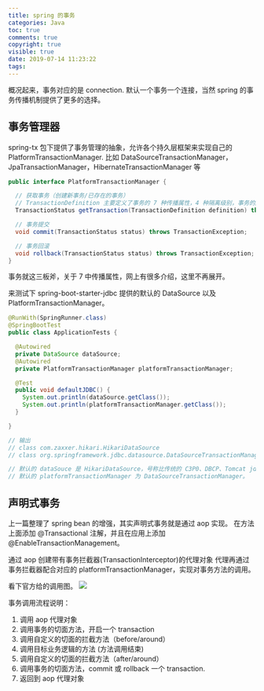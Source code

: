 ```yaml
---
title: spring 的事务
categories: Java
toc: true
comments: true
copyright: true
visible: true
date: 2019-07-14 11:23:22
tags:
---
```


概况起来，事务对应的是 connection. 默认一个事务一个连接，当然 spring 的事务传播机制提供了更多的选择。

<!--more-->

## 事务管理器

spring-tx 包下提供了事务管理的抽象，允许各个持久层框架来实现自己的 PlatformTransactionManager. 比如 DataSourceTransactionManager，JpaTransactionManager，HibernateTransactionManager 等

```java
public interface PlatformTransactionManager {

  // 获取事务（创建新事务/已存在的事务）
  // TransactionDefinition 主要定义了事务的 7 种传播属性，4 种隔离级别，事务的超时时间等。
  TransactionStatus getTransaction(TransactionDefinition definition) throws TransactionException;

  // 事务提交
  void commit(TransactionStatus status) throws TransactionException;

  // 事务回滚
  void rollback(TransactionStatus status) throws TransactionException;
}

```

事务就这三板斧，关于 7 中传播属性，网上有很多介绍，这里不再展开。

来测试下 spring-boot-starter-jdbc 提供的默认的 DataSource 以及 PlatformTransactionManager。

```java
@RunWith(SpringRunner.class)
@SpringBootTest
public class ApplicationTests {

  @Autowired
  private DataSource dataSource;
  @Autowired
  private PlatformTransactionManager platformTransactionManager;

  @Test
  public void defaultJDBC() {
    System.out.println(dataSource.getClass());
    System.out.println(platformTransactionManager.getClass());
  }

}

// 输出
// class com.zaxxer.hikari.HikariDataSource
// class org.springframework.jdbc.datasource.DataSourceTransactionManager

// 默认的 dataSouce 是 HikariDataSource，号称比传统的 C3P0、DBCP、Tomcat jdbc 等连接池更加优秀。
// 默认的 platformTransactionManager 为 DataSourceTransactionManager。
```

## 声明式事务

上一篇整理了 spring bean 的增强，其实声明式事务就是通过 aop 实现。 在方法上面添加 @Transactional 注解，并且在应用上添加 @EnableTransactionManagement。

通过 aop 创建带有事务拦截器(TransactionInterceptor)的代理对象
代理再通过事务拦截器配合对应的 platformTransactionManager，实现对事务方法的调用。

看下官方给的调用图。
![](https://docs.spring.io/spring/docs/5.1.x/spring-framework-reference/images/tx.png)

事务调用流程说明：
1. 调用 aop 代理对象
2. 调用事务的切面方法，开启一个 transaction
3. 调用自定义的切面的拦截方法（before/around）
4. 调用目标业务逻辑的方法 (方法调用结束)
5. 调用自定义的切面的拦截方法（after/around）
6. 调用事务的切面方法，commit 或 rollback 一个 transaction.
7. 返回到 aop 代理对象



